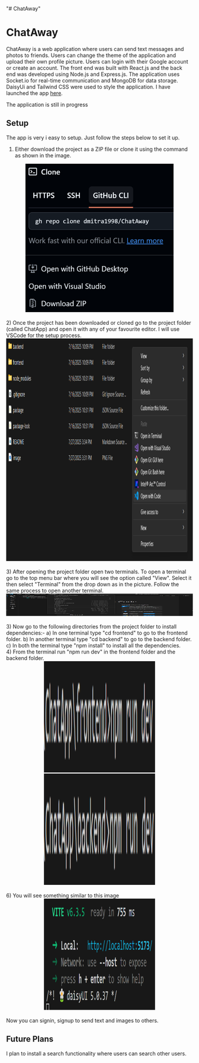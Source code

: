 "# ChatAway" 
# ChatAway

ChatAway is a web application where users can send text messages and photos to friends. Users can change the theme of the application and upload their own profile picture. Users can login with their Google account or create an account. The front end was built with React.js and the back end was developed using Node.js and Express.js. The application uses Socket.io for real-time communication and MongoDB for data storage. DaisyUi and Tailwind CSS were used to style the application. I have launched the app [here](https://chataway-refs.onrender.com/login). 

The application is still in progress

## Setup

The app is very i easy to setup. Just follow the steps below to set it up.
<br>
1) Either download the project as a ZIP file or clone it using the command as shown in the image.

<div align="center">
    <img src="https://raw.githubusercontent.com/dmitra1998/ChatAway/refs/heads/main/image.png" width="400" height="400" />
</div>
<br>
2) Once the project has been downloaded or cloned go to the project folder (called ChatApp) and open it with any of your favourite editor. I will use VSCode for the setup process.

<div align="center">
    <img src="https://raw.githubusercontent.com/dmitra1998/ChatAway/main/image-1.png" width="600" height="600" />
</div>
<br>
3) After opening the project folder open two terminals. To open a terminal go to the top menu bar where you will see the option called "View". Select it then select "Terminal" from the drop down as in the picture. Follow the same process to open another terminal.

<div align="center">
    <img src="https://raw.githubusercontent.com/dmitra1998/ChatAway/main/image-2.png" width="600" height="60" />
</div>
<br>
3) Now go to the following directories from the project folder to install dependencies:-
    a) In one terminal type "cd frontend" to go to the frontend folder.
    b) In another terminal type "cd backend" to go to the backend folder.
    c) In both the terminal type "npm install" to install all the dependencies.
<br>
4) From the terminal run "npm run dev" in the frontend folder and the backend folder.

<div align="center">
    <img src="https://raw.githubusercontent.com/dmitra1998/ChatAway/main/image-4.png" width="300" height="300" /> <br>
    <img src="https://raw.githubusercontent.com/dmitra1998/ChatAway/main/image-5.png" width="300" height="300" />
</div>
<br>
6) You will see something similar to this image

<div align="center">
    <img src="https://raw.githubusercontent.com/dmitra1998/ChatAway/main/image-6.png" width="300" height="300" />
</div>
<br>
Now you can signin, signup to send text and images to others.

## Future Plans

I plan to install a search functionality where users can search other users.
